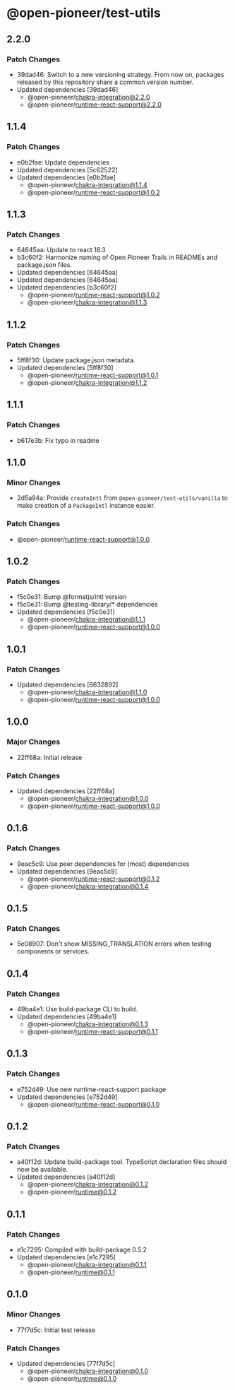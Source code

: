 # @open-pioneer/test-utils

## 2.2.0

### Patch Changes

-   39dad46: Switch to a new versioning strategy.
    From now on, packages released by this repository share a common version number.
-   Updated dependencies [39dad46]
    -   @open-pioneer/chakra-integration@2.2.0
    -   @open-pioneer/runtime-react-support@2.2.0

## 1.1.4

### Patch Changes

-   e0b2fae: Update dependencies
-   Updated dependencies [5c62522]
-   Updated dependencies [e0b2fae]
    -   @open-pioneer/chakra-integration@1.1.4
    -   @open-pioneer/runtime-react-support@1.0.2

## 1.1.3

### Patch Changes

-   64645aa: Update to react 18.3
-   b3c60f2: Harmonize naming of Open Pioneer Trails in READMEs and package.json files.
-   Updated dependencies [64645aa]
-   Updated dependencies [64645aa]
-   Updated dependencies [b3c60f2]
    -   @open-pioneer/runtime-react-support@1.0.2
    -   @open-pioneer/chakra-integration@1.1.3

## 1.1.2

### Patch Changes

-   5ff8f30: Update package.json metadata.
-   Updated dependencies [5ff8f30]
    -   @open-pioneer/runtime-react-support@1.0.1
    -   @open-pioneer/chakra-integration@1.1.2

## 1.1.1

### Patch Changes

-   b617e3b: Fix typo in readme

## 1.1.0

### Minor Changes

-   2d5a94a: Provide `createIntl` from `@open-pioneer/test-utils/vanilla` to make creation of a `PackageIntl` instance easier.

### Patch Changes

-   @open-pioneer/runtime-react-support@1.0.0

## 1.0.2

### Patch Changes

-   f5c0e31: Bump @formatjs/intl version
-   f5c0e31: Bump @testing-library/\* dependencies
-   Updated dependencies [f5c0e31]
    -   @open-pioneer/chakra-integration@1.1.1
    -   @open-pioneer/runtime-react-support@1.0.0

## 1.0.1

### Patch Changes

-   Updated dependencies [6632892]
    -   @open-pioneer/chakra-integration@1.1.0
    -   @open-pioneer/runtime-react-support@1.0.0

## 1.0.0

### Major Changes

-   22ff68a: Initial release

### Patch Changes

-   Updated dependencies [22ff68a]
    -   @open-pioneer/chakra-integration@1.0.0
    -   @open-pioneer/runtime-react-support@1.0.0

## 0.1.6

### Patch Changes

-   9eac5c9: Use peer dependencies for (most) dependencies
-   Updated dependencies [9eac5c9]
    -   @open-pioneer/runtime-react-support@0.1.2
    -   @open-pioneer/chakra-integration@0.1.4

## 0.1.5

### Patch Changes

-   5e08907: Don't show MISSING_TRANSLATION errors when testing components or services.

## 0.1.4

### Patch Changes

-   49ba4e1: Use build-package CLI to build.
-   Updated dependencies [49ba4e1]
    -   @open-pioneer/chakra-integration@0.1.3
    -   @open-pioneer/runtime-react-support@0.1.1

## 0.1.3

### Patch Changes

-   e752d49: Use new runtime-react-support package
-   Updated dependencies [e752d49]
    -   @open-pioneer/runtime-react-support@0.1.0

## 0.1.2

### Patch Changes

-   a40f12d: Update build-package tool. TypeScript declaration files should now be available.
-   Updated dependencies [a40f12d]
    -   @open-pioneer/chakra-integration@0.1.2
    -   @open-pioneer/runtime@0.1.2

## 0.1.1

### Patch Changes

-   e1c7295: Compiled with build-package 0.5.2
-   Updated dependencies [e1c7295]
    -   @open-pioneer/chakra-integration@0.1.1
    -   @open-pioneer/runtime@0.1.1

## 0.1.0

### Minor Changes

-   77f7d5c: Initial test release

### Patch Changes

-   Updated dependencies [77f7d5c]
    -   @open-pioneer/chakra-integration@0.1.0
    -   @open-pioneer/runtime@0.1.0
